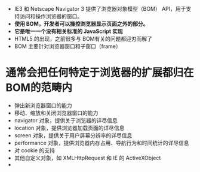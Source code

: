 * IE3 和 Netscape Navigator 3 提供了浏览器对象模型（BOM） API，用于支持访问和操作浏览器的窗口。
* **使用 BOM，开发者可以操控浏览器显示页面之外的部分。**
* **它是唯一一个没有相关标准的 JavaScript 实现**
* HTML5 的出现，之前很多与 BOM有关的问题都迎刃而解了
* BOM 主要针对浏览器窗口和子窗口（frame）
# 通常会把任何特定于浏览器的扩展都归在 BOM的范畴内
*  弹出新浏览器窗口的能力
*  移动、缩放和关闭浏览器窗口的能力
*  navigator 对象，提供关于浏览器的详尽信息
*  location 对象，提供浏览器加载页面的详尽信息
*  screen 对象，提供关于用户屏幕分辨率的详尽信息
*  performance 对象，提供浏览器内存占用、导航行为和时间统计的详尽信息
*  对 cookie 的支持
*  其他自定义对象，如 XMLHttpRequest 和 IE 的 ActiveXObject 
*  